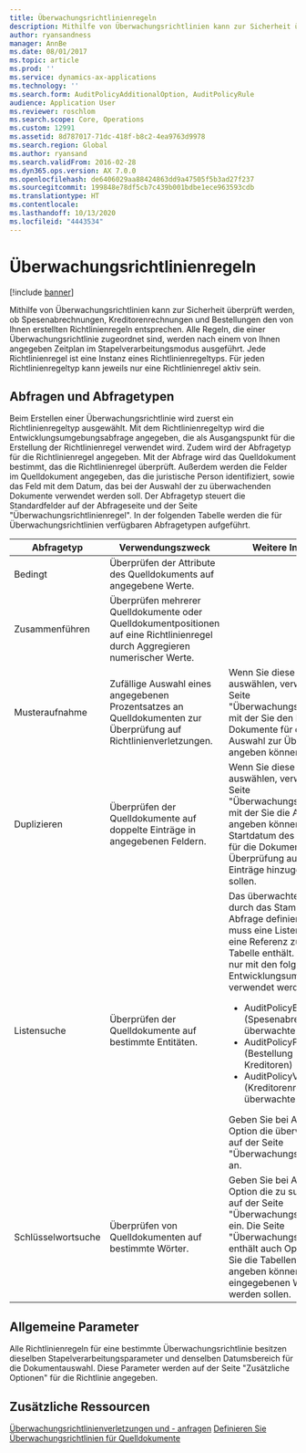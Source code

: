 ```yaml
---
title: Überwachungsrichtlinienregeln
description: Mithilfe von Überwachungsrichtlinien kann zur Sicherheit überprüft werden, ob Spesenabrechnungen, Kreditorenrechnungen und Bestellungen den von Ihnen erstellten Richtlinienregeln entsprechen. Alle Regeln, die einer Überwachungsrichtlinie zugeordnet sind, werden nach einem von Ihnen angegeben Zeitplan im Stapelverarbeitungsmodus ausgeführt.  Jede Richtlinienregel ist eine Instanz eines Richtlinienregeltyps. Für jeden Richtlinienregeltyp kann jeweils nur eine Richtlinienregel aktiv sein.
author: ryansandness
manager: AnnBe
ms.date: 08/01/2017
ms.topic: article
ms.prod: ''
ms.service: dynamics-ax-applications
ms.technology: ''
ms.search.form: AuditPolicyAdditionalOption, AuditPolicyRule
audience: Application User
ms.reviewer: roschlom
ms.search.scope: Core, Operations
ms.custom: 12991
ms.assetid: 8d787017-71dc-418f-b8c2-4ea9763d9978
ms.search.region: Global
ms.author: ryansand
ms.search.validFrom: 2016-02-28
ms.dyn365.ops.version: AX 7.0.0
ms.openlocfilehash: de6406029aa88424863dd9a47505f5b3ad27f237
ms.sourcegitcommit: 199848e78df5cb7c439b001bdbe1ece963593cdb
ms.translationtype: HT
ms.contentlocale: 
ms.lasthandoff: 10/13/2020
ms.locfileid: "4443534"
---
```

# <a name="audit-policy-rules"></a>Überwachungsrichtlinienregeln

[!include [banner](../includes/banner.md)]

Mithilfe von Überwachungsrichtlinien kann zur Sicherheit überprüft werden, ob Spesenabrechnungen, Kreditorenrechnungen und Bestellungen den von Ihnen erstellten Richtlinienregeln entsprechen. Alle Regeln, die einer Überwachungsrichtlinie zugeordnet sind, werden nach einem von Ihnen angegeben Zeitplan im Stapelverarbeitungsmodus ausgeführt.  Jede Richtlinienregel ist eine Instanz eines Richtlinienregeltyps. Für jeden Richtlinienregeltyp kann jeweils nur eine Richtlinienregel aktiv sein. 

<a name="queries-and-query-types"></a>Abfragen und Abfragetypen
-----------------------

Beim Erstellen einer Überwachungsrichtlinie wird zuerst ein Richtlinienregeltyp ausgewählt. Mit dem Richtlinienregeltyp wird die Entwicklungsumgebungsabfrage angegeben, die als Ausgangspunkt für die Erstellung der Richtlinienregel verwendet wird. Zudem wird der Abfragetyp für die Richtlinienregel angegeben. Mit der Abfrage wird das Quelldokument bestimmt, das die Richtlinienregel überprüft. Außerdem werden die Felder im Quelldokument angegeben, das die juristische Person identifiziert, sowie das Feld mit dem Datum, das bei der Auswahl der zu überwachenden Dokumente verwendet werden soll. Der Abfragetyp steuert die Standardfelder auf der Abfrageseite und der Seite "Überwachungsrichtlinienregel". In der folgenden Tabelle werden die für Überwachungsrichtlinien verfügbaren Abfragetypen aufgeführt.

<table>
<colgroup>
<col width="33%" />
<col width="33%" />
<col width="33%" />
</colgroup>
<thead>
<tr class="header">
<th>Abfragetyp</th>
<th>Verwendungszweck</th>
<th>Weitere Informationen</th>
</tr>
</thead>
<tbody>
<tr class="odd">
<td>Bedingt</td>
<td>Überprüfen der Attribute des Quelldokuments auf angegebene Werte.</td>
<td></td>
</tr>
<tr class="even">
<td>Zusammenführen</td>
<td>Überprüfen mehrerer Quelldokumente oder Quelldokumentpositionen auf eine Richtlinienregel durch Aggregieren numerischer Werte.</td>
<td></td>
</tr>
<tr class="odd">
<td>Musteraufnahme</td>
<td>Zufällige Auswahl eines angegebenen Prozentsatzes an Quelldokumenten zur Überprüfung auf Richtlinienverletzungen.</td>
<td>Wenn Sie diese Option auswählen, verwenden Sie die Seite "Überwachungsrichtlinienregel", mit der Sie den Prozentsatz der Dokumente für die zufällige Auswahl zur Überwachung angeben können.</td>
</tr>
<tr class="even">
<td>Duplizieren</td>
<td>Überprüfen der Quelldokumente auf doppelte Einträge in angegebenen Feldern.</td>
<td>Wenn Sie diese Option auswählen, verwenden Sie die Seite "Überwachungsrichtlinienregel", mit der Sie die Anzahl der Tage angeben können, die dem Startdatum des Datumsbereichs für die Dokumentauswahl bei der Überprüfung auf doppelte Einträge hinzugefügt werden sollen.</td>
</tr>
<tr class="odd">
<td>Listensuche</td>
<td>Überprüfen der Quelldokumente auf bestimmte Entitäten.</td>
<td>Das überwachte Dokument wird durch das Stammdokument der Abfrage definiert. Die Abfrage muss eine Listenabfrage sein, die eine Referenz zur dirpartytable-Tabelle enthält. Diese Option kann nur mit den folgenden Entwicklungsumgebungsabfragen verwendet werden:
<ul>
<li><span class="ui">AuditPolicyExpenseList</span> (Spesenabrechnung - überwachte Mitarbeiter)</li>
<li><span class="ui">AuditPolicyPurchList</span> (Bestellung - überwachte Kreditoren)</li>
<li><span class="ui">AuditPolicyVendInvoiceList</span> (Kreditorenrechnung - überwachte Kreditoren)</li>
</ul>
Geben Sie bei Auswahl dieser Option die überwachten Entitäten auf der Seite "Überwachungsrichtlinienregel" an.</td>
</tr>
<tr class="even">
<td>Schlüsselwortsuche</td>
<td>Überprüfen von Quelldokumenten auf bestimmte Wörter.</td>
<td>Geben Sie bei Auswahl dieser Option die zu suchenden Wörter auf der Seite "Überwachungsrichtlinienregel" ein. Die Seite "Überwachungsrichtlinienregel" enthält auch Optionen, mit denen Sie die Tabellen und Felder angeben können, die auf die eingegebenen Wörter überprüft werden sollen.</td>
</tr>
</tbody>
</table>

## <a name="common-parameters"></a>Allgemeine Parameter
Alle Richtlinienregeln für eine bestimmte Überwachungsrichtlinie besitzen dieselben Stapelverarbeitungsparameter und denselben Datumsbereich für die Dokumentauswahl. Diese Parameter werden auf der Seite "Zusätzliche Optionen" für die Richtlinie angegeben.



<a name="additional-resources"></a>Zusätzliche Ressourcen
--------

[Überwachungsrichtlinienverletzungen und - anfragen](audit-policy-violations-cases.md)
[Definieren Sie Überwachungsrichtlinien für Quelldokumente](tasks/define-audit-policies-source-documents.md)


